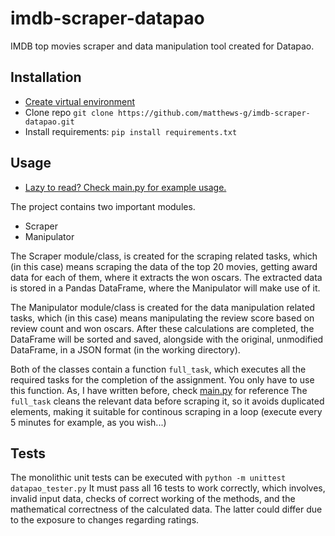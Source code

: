 # imdb-scraper-datapao
IMDB top movies scraper and data manipulation tool created for Datapao.


## Installation
- [Create virtual environment](https://packaging.python.org/en/latest/guides/installing-using-pip-and-virtual-environments/)
- Clone repo `git clone https://github.com/matthews-g/imdb-scraper-datapao.git`
- Install requirements: `pip install requirements.txt`

## Usage
- [Lazy to read? Check main.py for example usage.](https://github.com/matthews-g/imdb-scraper-datapao/blob/master/main.py)

The project contains two important modules.
- Scraper
- Manipulator

The Scraper module/class, is created for the scraping related tasks, which (in this case) means scraping the data of the top 20 movies, getting award data for each of them, where it extracts the won oscars.
The extracted data is stored in a Pandas DataFrame, where the Manipulator will make use of it.

The Manipulator module/class is created for the data manipulation related tasks, which (in this case) means manipulating the review score based on review count and won oscars.
After these calculations are completed, the DataFrame will be sorted and saved, alongside with the original, unmodified DataFrame, in a JSON format (in the working directory).

Both of the classes contain a function `full_task`, which executes all the required tasks for the completion of the assignment. You only have to use this function. As, I have written before, check [main.py](https://github.com/matthews-g/imdb-scraper-datapao/blob/master/main.py) for reference
The `full_task` cleans the relevant data before scraping it, so it avoids duplicated elements, making it suitable for continous scraping in a loop (execute every 5 minutes for example, as you wish...)

## Tests

The monolithic unit tests can be executed with
`python -m unittest datapao_tester.py`
It must pass all 16 tests to work correctly, which involves, invalid input data, checks of correct working of the methods, and the mathematical correctness of the calculated data. The latter could differ due to the exposure to changes regarding ratings.
